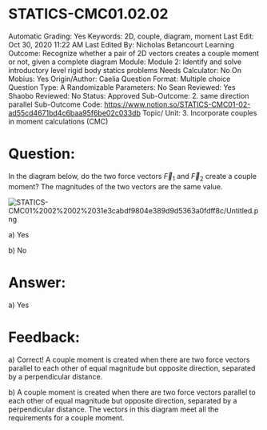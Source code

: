 # STATICS-CMC01.02.02

Automatic Grading: Yes
Keywords: 2D, couple, diagram, moment
Last Edit: Oct 30, 2020 11:22 AM
Last Edited By: Nicholas Betancourt
Learning Outcome: Recognize whether a pair of 2D vectors creates a couple moment or not, given a complete diagram
Module: Module 2: Identify and solve introductory level rigid body statics problems
Needs Calculator: No
On Mobius: Yes
Origin/Author: Caelia
Question Format: Multiple choice
Question Type: A
Randomizable Parameters: No
Sean Reviewed: Yes
Shaobo Reviewed: No
Status: Approved
Sub-Outcome: 2. same direction parallel
Sub-Outcome Code: https://www.notion.so/STATICS-CMC01-02-ad55cd4671bd4c6baa95f6be02c033db
Topic/ Unit: 3. Incorporate couples in moment calculations (CMC)

# Question:

In the diagram below, do the two force vectors $\overrightarrow{F}_1$ and $\overrightarrow{F}_2$ create a couple moment?  The magnitudes of the two vectors are the same value.

![STATICS-CMC01%2002%2002%2031e3cabdf9804e389d9d5363a0fdff8c/Untitled.png](STATICS-CMC01%2002%2002%2031e3cabdf9804e389d9d5363a0fdff8c/Untitled.png)

a) Yes

b) No

# Answer:

a) Yes

# Feedback:

a) Correct! A couple moment is created when there are two force vectors parallel to each other of equal magnitude but opposite direction, separated by a perpendicular distance. 

b) A couple moment is created when there are two force vectors parallel to each other of equal magnitude but opposite direction, separated by a perpendicular distance. The vectors in this diagram meet all the requirements for a couple moment.